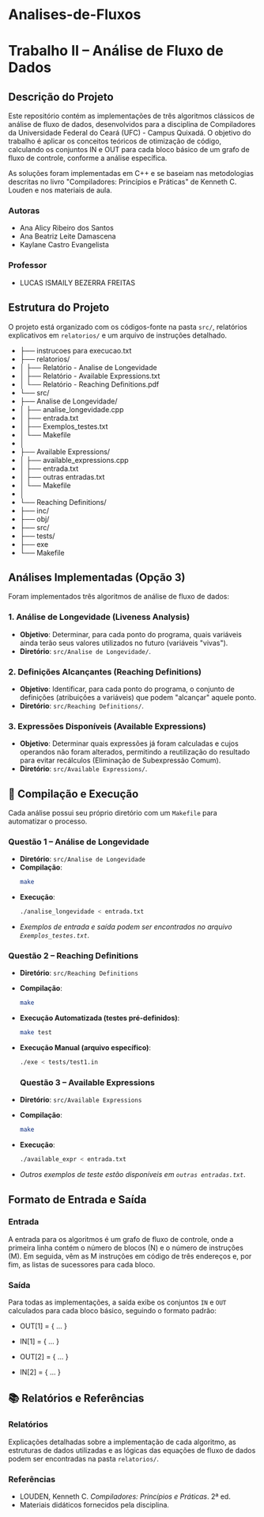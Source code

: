 # Analises-de-Fluxos

# Trabalho II – Análise de Fluxo de Dados

##  Descrição do Projeto

Este repositório contém as implementações de três algoritmos clássicos de análise de fluxo de dados, desenvolvidos para a disciplina de Compiladores da Universidade Federal do Ceará (UFC) - Campus Quixadá. O objetivo do trabalho é aplicar os conceitos teóricos de otimização de código, calculando os conjuntos IN e OUT para cada bloco básico de um grafo de fluxo de controle, conforme a análise específica.

As soluções foram implementadas em C++ e se baseiam nas metodologias descritas no livro "Compiladores: Princípios e Práticas" de Kenneth C. Louden e nos materiais de aula.

### Autoras
* Ana Alicy Ribeiro dos Santos 
* Ana Beatriz Leite Damascena 
* Kaylane Castro Evangelista 

### Professor
* LUCAS ISMAILY BEZERRA FREITAS 

##  Estrutura do Projeto

O projeto está organizado com os códigos-fonte na pasta `src/`, relatórios explicativos em `relatorios/` e um arquivo de instruções detalhado.


* ├── instrucoes para execucao.txt
* ├── relatorios/
* │   ├── Relatório - Analise de Longevidade
* │   ├── Relatório - Available Expressions.txt
* │   └── Relatório - Reaching Definitions.pdf
* └── src/
* ├── Analise de Longevidade/  
* │   ├── analise_longevidade.cpp
* │   ├── entrada.txt
* │   ├── Exemplos_testes.txt
* │   └── Makefile
* │
* ├── Available Expressions/  
* │   ├── available_expressions.cpp
* │   ├── entrada.txt
* │   ├── outras entradas.txt
* │   └── Makefile
* │
* └── Reaching Definitions/  
* ├── inc/
* ├── obj/
* ├── src/
* ├── tests/
* ├── exe
* └── Makefile


## Análises Implementadas (Opção 3) 

Foram implementados três algoritmos de análise de fluxo de dados:

### 1. Análise de Longevidade (Liveness Analysis) 
* **Objetivo**: Determinar, para cada ponto do programa, quais variáveis ainda terão seus valores utilizados no futuro (variáveis "vivas").
* **Diretório**: `src/Analise de Longevidade/`.

### 2. Definições Alcançantes (Reaching Definitions) 
* **Objetivo**: Identificar, para cada ponto do programa, o conjunto de definições (atribuições a variáveis) que podem "alcançar" aquele ponto.
* **Diretório**: `src/Reaching Definitions/`.

### 3. Expressões Disponíveis (Available Expressions) 
* **Objetivo**: Determinar quais expressões já foram calculadas e cujos operandos não foram alterados, permitindo a reutilização do resultado para evitar recálculos (Eliminação de Subexpressão Comum).
* **Diretório**: `src/Available Expressions/`.

## 🚀 Compilação e Execução

Cada análise possui seu próprio diretório com um `Makefile` para automatizar o processo.

### Questão 1 – Análise de Longevidade
* **Diretório**: `src/Analise de Longevidade` 
* **Compilação**:
    ```bash
    make
    ```
* **Execução**:
    ```bash
    ./analise_longevidade < entrada.txt
    ```
* *Exemplos de entrada e saída podem ser encontrados no arquivo `Exemplos_testes.txt`*.

### Questão 2 – Reaching Definitions
* **Diretório**: `src/Reaching Definitions` 
* **Compilação**:
    ```bash
    make
    ```
* **Execução Automatizada (testes pré-definidos)**:
    ```bash
    make test
    ```
* **Execução Manual (arquivo específico)**:
    ```bash
    ./exe < tests/test1.in
    ```

  ### Questão 3 – Available Expressions
* **Diretório**: `src/Available Expressions` 
* **Compilação**:
    ```bash
    make
    ```
* **Execução**:
    ```bash
    ./available_expr < entrada.txt
    ```
* *Outros exemplos de teste estão disponíveis em `outras entradas.txt`*.

##  Formato de Entrada e Saída

### Entrada
A entrada para os algoritmos é um grafo de fluxo de controle, onde a primeira linha contém o número de blocos (N) e o número de instruções (M). Em seguida, vêm as M instruções em código de três endereços e, por fim, as listas de sucessores para cada bloco.

### Saída
Para todas as implementações, a saída exibe os conjuntos `IN` e `OUT` calculados para cada bloco básico, seguindo o formato padrão:
* OUT[1] = { ... }
* IN[1] = { ... }

* OUT[2] = { ... }
* IN[2] = { ... }

## 📚 Relatórios e Referências

### Relatórios
Explicações detalhadas sobre a implementação de cada algoritmo, as estruturas de dados utilizadas e as lógicas das equações de fluxo de dados podem ser encontradas na pasta `relatorios/`.

### Referências
* LOUDEN, Kenneth C. *Compiladores: Princípios e Práticas*. 2ª ed.
* Materiais didáticos fornecidos pela disciplina.
